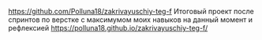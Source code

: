 https://github.com/Polluna18/zakrivayuschiy-teg-f
Итоговый проект после спринтов по верстке с максимумом моих навыков на данный момент и рефлексией
https://polluna18.github.io/zakrivayuschiy-teg-f/